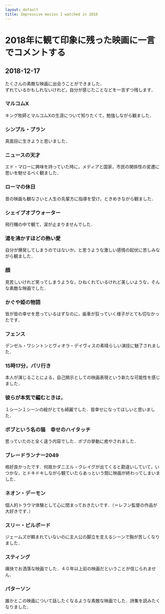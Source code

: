 ```yaml
---
layout: default
title: Impressive movies I watched in 2018
---
```


# 2018年に観て印象に残った映画に一言でコメントする

## 2018-12-17

たくさんの素敵な映画に出会うことができました．  
ずれているかもしれないけれど，自分が感じたことなどを一言ずつ残します．

### マルコムX

キング牧師とマルコムXの生涯について知りたくて，勉強しながら観ました．

### シンプル・プラン

真面目に生きようと思いました．

### ニュースの天才

エド・マローに興味を持っていた時に，メディアと国家，市民の関係性の変遷に思いを馳せるべく観ました．

### ローマの休日

昔の映画も観なさいと人生の先輩方に指導を受け，ときめきながら観ました．

### シェイプオブウォーター

飛行機の中で観て，涙が止まりませんでした．

### 湯を沸かすほどの熱い愛

自分が爆発してしまうのではないか，と思うような激しい感情の起伏に苦しみながら観ました．

### 顔

見苦しいけれど笑ってしまうような，ひねくれているけれど美しいような，そんな素敵な映画でした．

### かぐや姫の物語

皆が皆の幸せを思っているはずなのに，歯車が狂っていく様子がとても切なかったです．

### フェンス

デンゼル・ワシントンとヴィオラ・デイヴィスの素晴らしい演技に魅了されました．

### 15時17分，パリ行き

本人が演じることによる，自己開示としての映画表現という新たな可能性を感じました．

### 彼らが本気で編むときは，

１シーン１シーンの絵がとても綺麗でした．皆幸せになってほしいと思いました．

### ボブという名の猫　幸せのハイタッチ

思っていたのと全く違う内容でした．ボブの挙動に癒やされました．

### ブレードランナー2049

格好良かったです．何故かダニエル・クレイグが出てくると勘違いしていて，いつかな，とドキドキしながら観ていたらあっという間に映画が終わってしまいました．

### ネオン・デーモン

個人的トラウマ体験として心に閉まっておきたいです．（＝レフン監督の作品が大好きです．）

### スリー・ビルボード

ジェームズが頼まれていないのに主人公の脚立を支えるシーンで胸が苦しくなりました．

### スティング

痛快でお洒落な映画でした．４０年以上前の映画だということが信じられません．

### パターソン

誰かとこの映画について話したくなるような素敵な映画でした．詩集を読みたくなりました．





